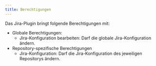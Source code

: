 ```yaml
---
title: Berechtigungen
---
```

Das Jira-Plugin bringt folgende Berechtigungen mit: 

* Globale Berechtigungen:
    * Jira-Konfiguration bearbeiten: Darf die globale Jira-Konfiguration ändern.
* Repository-spezifische Berechtigungen
    * Jira-Konfiguration: Darf die Jira-Konfiguration des jeweiligen Repositorys ändern.
